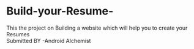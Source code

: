 # Build-your-Resume-
This the project on Building a website which will help you to create your Resumes  
Submitted BY -Android Alchemist
